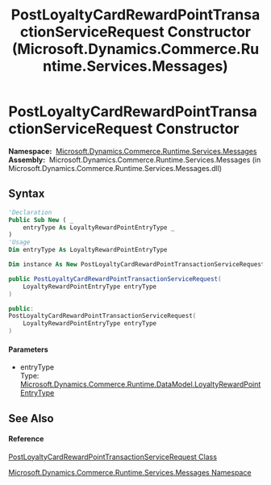 ﻿---
title: PostLoyaltyCardRewardPointTransactionServiceRequest Constructor  (Microsoft.Dynamics.Commerce.Runtime.Services.Messages)
TOCTitle: PostLoyaltyCardRewardPointTransactionServiceRequest Constructor
ms:assetid: M:Microsoft.Dynamics.Commerce.Runtime.Services.Messages.PostLoyaltyCardRewardPointTransactionServiceRequest.#ctor(Microsoft.Dynamics.Commerce.Runtime.DataModel.LoyaltyRewardPointEntryType)
ms:mtpsurl: https://technet.microsoft.com/en-us/library/microsoft.dynamics.commerce.runtime.services.messages.postloyaltycardrewardpointtransactionservicerequest.postloyaltycardrewardpointtransactionservicerequest(v=AX.60)
ms:contentKeyID: 65321413
ms.date: 05/18/2015
mtps_version: v=AX.60
f1_keywords:
- Microsoft.Dynamics.Commerce.Runtime.Services.Messages.PostLoyaltyCardRewardPointTransactionServiceRequest.#ctor
dev_langs:
- CSharp
- C++
- VB
---

# PostLoyaltyCardRewardPointTransactionServiceRequest Constructor

**Namespace:**  [Microsoft.Dynamics.Commerce.Runtime.Services.Messages](microsoft-dynamics-commerce-runtime-services-messages-namespace.md)  
**Assembly:**  Microsoft.Dynamics.Commerce.Runtime.Services.Messages (in Microsoft.Dynamics.Commerce.Runtime.Services.Messages.dll)

## Syntax

``` vb
'Declaration
Public Sub New ( _
    entryType As LoyaltyRewardPointEntryType _
)
'Usage
Dim entryType As LoyaltyRewardPointEntryType

Dim instance As New PostLoyaltyCardRewardPointTransactionServiceRequest(entryType)
```

``` csharp
public PostLoyaltyCardRewardPointTransactionServiceRequest(
    LoyaltyRewardPointEntryType entryType
)
```

``` c++
public:
PostLoyaltyCardRewardPointTransactionServiceRequest(
    LoyaltyRewardPointEntryType entryType
)
```

#### Parameters

  - entryType  
    Type: [Microsoft.Dynamics.Commerce.Runtime.DataModel.LoyaltyRewardPointEntryType](loyaltyrewardpointentrytype-enumeration-microsoft-dynamics-commerce-runtime-datamodel.md)  

## See Also

#### Reference

[PostLoyaltyCardRewardPointTransactionServiceRequest Class](postloyaltycardrewardpointtransactionservicerequest-class-microsoft-dynamics-commerce-runtime-services-messages.md)

[Microsoft.Dynamics.Commerce.Runtime.Services.Messages Namespace](microsoft-dynamics-commerce-runtime-services-messages-namespace.md)

